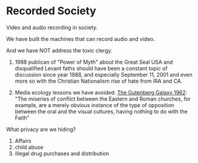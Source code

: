 # Recorded Society

Video and audio recording in society.

We have built the machines that can record audio and video.

And we have NOT address the toxic clergy.

1. 1988 publican of "Power of Myth" about the Great Seal USA and disqualified Levant faths should have been a constant topic of discussion since year 1988, and especially September 11, 2001 and even more so with the Christian Nationalism rise of hate from IRA and CA.

2. Media ecology lessons we have avoided. [The Gutenberg Galaxy 1962](https://en.wikipedia.org/wiki/The_Gutenberg_Galaxy): "The miseries of conflict between the Eastern and Roman churches, for example, are a merely obvious instance of the type of opposition between the oral and the visual cultures, having nothing to do with the Faith"

What privacy are we hiding?

1. Affairs
2. child abuse
3. illegal drug purchases and distribution

